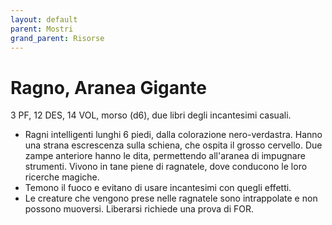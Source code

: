 ```yaml
---
layout: default
parent: Mostri
grand_parent: Risorse
---
```


# Ragno, Aranea Gigante

3 PF, 12 DES, 14 VOL, morso (d6), due libri degli incantesimi casuali.

- Ragni intelligenti lunghi 6 piedi, dalla colorazione nero-verdastra. Hanno una strana escrescenza sulla schiena, che ospita il grosso cervello. Due zampe anteriore hanno le dita, permettendo all'aranea di impugnare strumenti. Vivono in tane piene di ragnatele, dove conducono le loro ricerche magiche.
- Temono il fuoco e evitano di usare incantesimi con quegli effetti.
- Le creature che vengono prese nelle ragnatele sono intrappolate e non possono muoversi. Liberarsi richiede una prova di FOR.